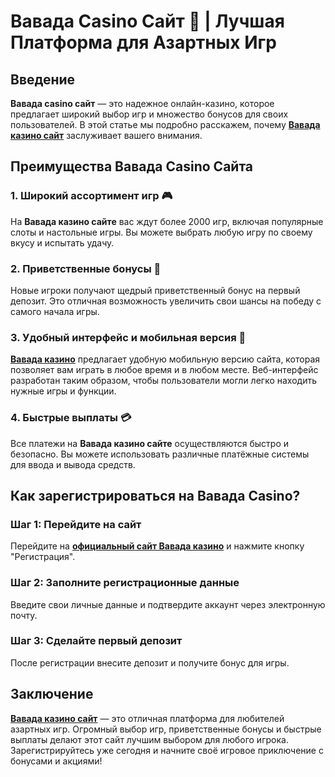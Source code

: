 # Вавада Casino Сайт 🎲 | Лучшая Платформа для Азартных Игр

## Введение

**Вавада casino сайт** — это надежное онлайн-казино, которое предлагает широкий выбор игр и множество бонусов для своих пользователей. В этой статье мы подробно расскажем, почему **[Вавада казино сайт](https://vavadapartner.pro/?promo=ea5c9275-6854-4505-94fc-95ab18221945-linkb2)** заслуживает вашего внимания.

## Преимущества Вавада Casino Сайта

### 1. Широкий ассортимент игр 🎮

На **Вавада казино сайте** вас ждут более 2000 игр, включая популярные слоты и настольные игры. Вы можете выбрать любую игру по своему вкусу и испытать удачу.

### 2. Приветственные бонусы 🎁

Новые игроки получают щедрый приветственный бонус на первый депозит. Это отличная возможность увеличить свои шансы на победу с самого начала игры.

### 3. Удобный интерфейс и мобильная версия 📱

**[Вавада казино](https://vavadapartner.pro/?promo=ea5c9275-6854-4505-94fc-95ab18221945-linkb2)** предлагает удобную мобильную версию сайта, которая позволяет вам играть в любое время и в любом месте. Веб-интерфейс разработан таким образом, чтобы пользователи могли легко находить нужные игры и функции.

### 4. Быстрые выплаты 💳

Все платежи на **Вавада казино сайте** осуществляются быстро и безопасно. Вы можете использовать различные платёжные системы для ввода и вывода средств.

## Как зарегистрироваться на Вавада Casino?

### Шаг 1: Перейдите на сайт

Перейдите на **[официальный сайт Вавада казино](https://vavadapartner.pro/?promo=ea5c9275-6854-4505-94fc-95ab18221945-linkb2)** и нажмите кнопку "Регистрация".

### Шаг 2: Заполните регистрационные данные

Введите свои личные данные и подтвердите аккаунт через электронную почту.

### Шаг 3: Сделайте первый депозит

После регистрации внесите депозит и получите бонус для игры.

## Заключение

**[Вавада казино сайт](https://vavadapartner.pro/?promo=ea5c9275-6854-4505-94fc-95ab18221945-linkb2)** — это отличная платформа для любителей азартных игр. Огромный выбор игр, приветственные бонусы и быстрые выплаты делают этот сайт лучшим выбором для любого игрока. Зарегистрируйтесь уже сегодня и начните своё игровое приключение с бонусами и акциями!
